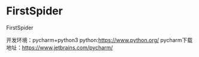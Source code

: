 # FirstSpider
FirstSpider

开发环境：pycharm+python3
python:https://www.python.org/
pycharm下载地址：https://www.jetbrains.com/pycharm/

